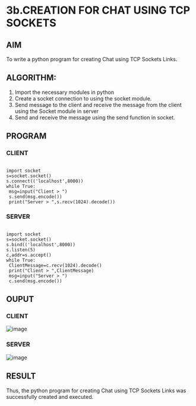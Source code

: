 # 3b.CREATION FOR CHAT USING TCP SOCKETS
## AIM
To write a python program for creating Chat using TCP Sockets Links.
## ALGORITHM:
1. Import the necessary modules in python
2. Create a socket connection to using the socket module.
3. Send message to the client and receive the message from the client using the Socket module in
 server
4. Send and receive the message using the send function in socket.
## PROGRAM
### CLIENT
```

import socket
s=socket.socket()
s.connect(('localhost',8000))
while True:
 msg=input("Client > ")
 s.send(msg.encode())
 print("Server > ",s.recv(1024).decode())
```

### SERVER
```

import socket
s=socket.socket()
s.bind(('localhost',8000))
s.listen(5)
c,addr=s.accept()
while True:
 ClientMessage=c.recv(1024).decode()
 print("Client > ",ClientMessage)
 msg=input("Server > ")
 c.send(msg.encode())
```

## OUPUT
### CLIENT
![image](https://github.com/AnkithaMopuri/3b_CHAT_USING_TCP_SOCKETS/assets/144979399/26cc29d4-9fdb-4ffd-99ff-dd56f2c33e9f)


### SERVER
![image](https://github.com/AnkithaMopuri/3b_CHAT_USING_TCP_SOCKETS/assets/144979399/7140131a-5d6a-4e91-ba8e-1001f8815e7e)

## RESULT
Thus, the python program for creating Chat using TCP Sockets Links was successfully 
created and executed.
